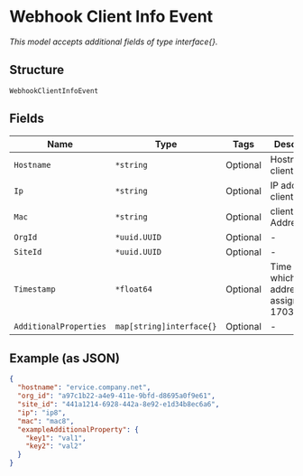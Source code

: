 
# Webhook Client Info Event

*This model accepts additional fields of type interface{}.*

## Structure

`WebhookClientInfoEvent`

## Fields

| Name | Type | Tags | Description |
|  --- | --- | --- | --- |
| `Hostname` | `*string` | Optional | Hostname of client |
| `Ip` | `*string` | Optional | IP address of client |
| `Mac` | `*string` | Optional | client's MAC Address |
| `OrgId` | `*uuid.UUID` | Optional | - |
| `SiteId` | `*uuid.UUID` | Optional | - |
| `Timestamp` | `*float64` | Optional | Time at which IP address was assigned E.g. 1703003956 |
| `AdditionalProperties` | `map[string]interface{}` | Optional | - |

## Example (as JSON)

```json
{
  "hostname": "ervice.company.net",
  "org_id": "a97c1b22-a4e9-411e-9bfd-d8695a0f9e61",
  "site_id": "441a1214-6928-442a-8e92-e1d34b8ec6a6",
  "ip": "ip8",
  "mac": "mac8",
  "exampleAdditionalProperty": {
    "key1": "val1",
    "key2": "val2"
  }
}
```

